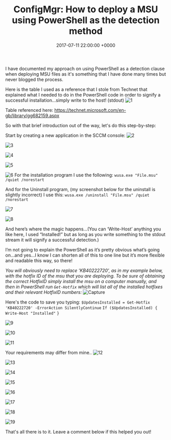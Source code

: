 ﻿---
layout: post
title:  "ConfigMgr: How to deploy a MSU using PowerShell as the detection method"
date:   2017-07-11 22:00:00 +0000
categories: ConfigMgr
tags: [configmgr, powershell, deployment]
---
I have documented my approach on using PowerShell as a detection clause when deploying MSU files as it's something that I have done many times but never blogged the process.

Here is the table I used as a reference that I stole from Technet that explained what I needed to do in the PowerShell code in order to signify a successful installation…simply write to the host!  (stdout)
![1](/assets/images/DeployMSU/1.PNG)

Table referenced here:  https://technet.microsoft.com/en-gb/library/gg682159.aspx

So with that brief introduction out of the way, let's do this step-by-step:

Start by creating a new application in the SCCM console:
![2](/assets/images/DeployMSU/2.PNG)

![3](/assets/images/DeployMSU/3.PNG)

![4](/assets/images/DeployMSU/4.PNG)

![5](/assets/images/DeployMSU/5.PNG)

![6](/assets/images/DeployMSU/6.PNG)
For the installation program I use the following:
`wusa.exe "File.msu" /quiet /norestart`

And for the Uninstall program, (my screenshot below for the uninstall is slightly incorrect) I use this:
`wusa.exe /uninstall "File.msu" /quiet /norestart`

![7](/assets/images/DeployMSU/7.PNG)

![8](/assets/images/DeployMSU/8.PNG)

And here’s where the magic happens…(You can ‘Write-Host’ anything you like here, I used “Installed!” but as long as you write something to the stdout stream it will signify a successful detection.)

I’m not going to explain the PowerShell as it’s pretty obvious what’s going on…and yes…I know I can shorten all of this to one line but it’s more flexible and readable this way, so there!

*You will obviously need to replace 'KB40222720', as in my example below, with the hotfix ID of the msu that you are deploying.  To be sure of obtaining the correct  HotfixID simply install the msu on a computer manually, and then in PowerShell run `Get-Hotfix` which will list all of the installed hotfixes and their relevant HotfixID numbers:*
![Capture](/assets/images/DeployMSU/Capture.PNG)

Here's the code to save you typing:
`$UpdatesInstalled = Get-Hotfix 'KB40222720' -ErrorAction SilentlyContinue`
`If ($UpdatesInstalled) {`
    `Write-Host "Installed"`
`}`

![9](/assets/images/DeployMSU/9.PNG)

![10](/assets/images/DeployMSU/10.PNG)

![11](/assets/images/DeployMSU/11.PNG)

Your requirements may differ from mine..
![12](/assets/images/DeployMSU/12.PNG)

![13](/assets/images/DeployMSU/13.PNG)

![14](/assets/images/DeployMSU/14.PNG)

![15](/assets/images/DeployMSU/15.PNG)

![16](/assets/images/DeployMSU/16.PNG)

![17](/assets/images/DeployMSU/17.PNG)

![18](/assets/images/DeployMSU/18.PNG)

![19](/assets/images/DeployMSU/19.PNG)

That's all there is to it.
Leave a comment below if this helped you out!